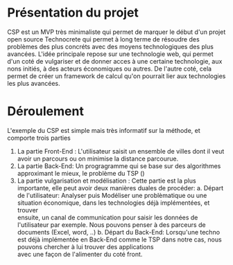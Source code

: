 # Présentation du projet

CSP est un MVP très minimaliste qui permet de marquer le début d'un projet open source Technocrete qui permet à long terme de résoudre des problèmes des plus concréts avec des moyens technologiques des plus avancées. L'idée principale repose sur une technologie web, qui permet d'un coté de vulgariser et de donner acces à une certaine technologie, aux nons initiés, à des acteurs économiques ou autres. De l'autre coté, cela permet de créer un framework de calcul qu'on pourrait lier aux technologies les plus avancées.

# Déroulement 
L'exemple du CSP est simple mais très informatif sur la méthode, et comporte trois parties 

1. La partie Front-End : L'utilisateur saisit un ensemble de villes dont il veut avoir un parcours ou on minimise la distance parcourue.
2. La partie Back-End: Un progragramme qui se base sur des algorithmes approximant le mieux, le problème du TSP ()  
3. La partie vulgarisation et modélisation : Cette partie est la plus importante, elle peut avoir deux manières duales de procéder:
        a. Départ de l'utilisateur: Analyser puis Modéliser une problèmatique ou une situation économique, dans les technologies déjà implémentées, et trouver           
          ensuite, un canal de communication pour saisir les données de l'utilisateur par exemple. Nous pouvons penser à des parceurs de documents (Excel, word, ..) 
        b. Départ du Back-End: Lorsqu'une techno est déjà implémentée en Back-End comme le TSP dans notre cas, nous pouvons chercher à lui trouver des applications          
        avec une façon de l'alimenter du coté front.
 
